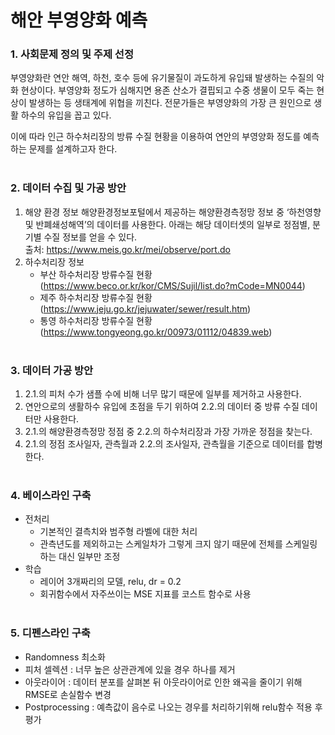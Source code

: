 # 해안 부영양화 예측

### 1. 사회문제 정의 및 주제 선정
부영양화란 연안 해역, 하천, 호수 등에 유기물질이 과도하게 유입돼 발생하는 수질의 악화 현상이다. 부영양화 정도가 심해지면 용존 산소가 결핍되고 수중 생물이 모두 죽는 현상이 발생하는 등 생태계에 위협을 끼친다. 전문가들은 부영양화의 가장 큰 원인으로 생활 하수의 유입을 꼽고 있다.

이에 따라 인근 하수처리장의 방류 수질 현황을 이용하여 연안의 부영양화 정도를 예측하는 문제를 설계하고자 한다. 
</br></br>
### 2. 데이터 수집 및 가공 방안
1) 해양 환경 정보 해양환경정보포털에서 제공하는 해양환경측정망 정보 중 ‘하천영향 및 반폐쇄성해역’의 데이터를 사용한다. 아래는 해당 데이터셋의 일부로 정점별, 분기별 수질 정보를 얻을 수 있다.  
	출처: https://www.meis.go.kr/mei/observe/port.do 
2) 하수처리장 정보
	* 부산 하수처리장 방류수질 현황 (https://www.beco.or.kr/kor/CMS/Sujil/list.do?mCode=MN0044)
	* 제주 하수처리장 방류수질 현황 (https://www.jeju.go.kr/jejuwater/sewer/result.htm)
	* 통영 하수처리장 방류수질 현황 (https://www.tongyeong.go.kr/00973/01112/04839.web)
</br></br>
### 3. 데이터 가공 방안 
1. 2.1.의 피처 수가 샘플 수에 비해 너무 많기 때문에 일부를 제거하고 사용한다. </br>
2. 연안으로의 생활하수 유입에 초점을 두기 위하여 2.2.의 데이터 중 방류 수질 데이터만 사용한다. </br> 
3. 2.1.의 해양환경측정망 정점 중 2.2.의 하수처리장과 가장 가까운 정점을 찾는다. </br>
4. 2.1.의 정점 조사일자, 관측월과 2.2.의 조사일자, 관측월을 기준으로 데이터를 합병한다. 
</br></br>

### 4. 베이스라인 구축
* 전처리 
	* 기본적인 결측치와 범주형 라벨에 대한 처리
	* 관측년도를 제외하고는 스케일차가 그렇게 크지 않기 때문에 전체를 스케일링하는 대신 일부만 조정
* 학습
	* 레이어 3개짜리의 모델, relu, dr = 0.2
	* 회귀함수에서 자주쓰이는 MSE 지표를 코스트 함수로 사용
</br></br>

### 5. 디펜스라인 구축 
* Randomness 최소화
* 피처 셀렉션 : 너무 높은 상관관계에 있을 경우 하나를 제거 
* 아웃라이어 : 데이터 분포를 살펴본 뒤 아웃라이어로 인한 왜곡을 줄이기 위해 RMSE로 손실함수 변경 
* Postprocessing : 예측값이 음수로 나오는 경우를 처리하기위해 relu함수 적용 후 평가 
